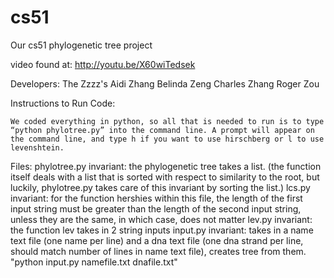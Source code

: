 cs51
====

Our cs51 phylogenetic tree project

video found at: http://youtu.be/X60wiTedsek 

Developers: The Zzzz's
Aidi Zhang
Belinda Zeng
Charles Zhang
Roger Zou

Instructions to Run Code:

    We coded everything in python, so all that is needed to run is to type “python phylotree.py” into the command line. A prompt will appear on the command line, and type h if you want to use hirschberg or l to use levenshtein. 

Files:
phylotree.py
    invariant: the phylogenetic tree takes a list.  (the function itself deals with a list that is sorted with respect to similarity to the root, but luckily, phylotree.py takes care of this invariant by sorting the list.)
lcs.py
    invariant: for the function hershies within this file, the length of the first input string must be greater than the length of the second input string, unless they are the same, in which case, does not matter
lev.py
    invariant: the function lev takes in 2 string inputs
input.py
    invariant: takes in a name text file (one name per line) and a dna text file (one dna strand per line, should match number of lines in name text file), creates tree from them. "python input.py namefile.txt dnafile.txt"


